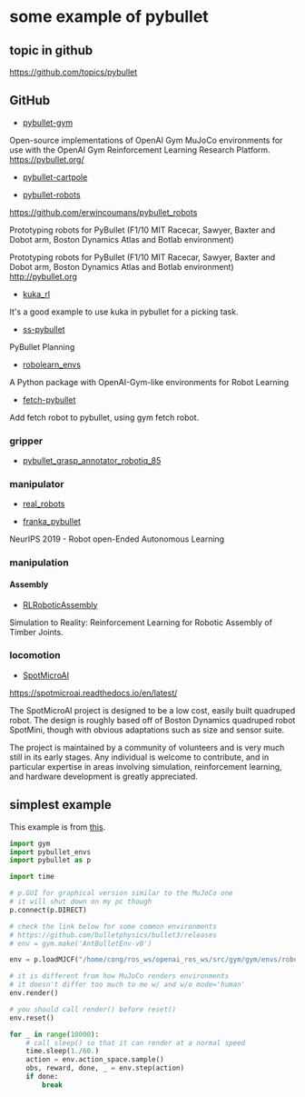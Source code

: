 # some example of pybullet

## topic in github

https://github.com/topics/pybullet

## GitHub

- [pybullet-gym](https://github.com/benelot/pybullet-gym)

Open-source implementations of OpenAI Gym MuJoCo environments for use with the OpenAI Gym Reinforcement Learning Research Platform. https://pybullet.org/

- [pybullet-cartpole](https://github.com/benelot/cartpoleplusplus)

- [pybullet-robots](https://github.com/bulletphysics/pybullet_robots)

https://github.com/erwincoumans/pybullet_robots

Prototyping robots for PyBullet (F1/10 MIT Racecar, Sawyer, Baxter and Dobot arm, Boston Dynamics Atlas and Botlab environment)

Prototyping robots for PyBullet (F1/10 MIT Racecar, Sawyer, Baxter and Dobot arm, Boston Dynamics Atlas and Botlab environment) http://pybullet.org

- [kuka_rl](https://github.com/mahyaret/kuka_rl/blob/master/kuka_rl.ipynb)

It's a good example to use kuka in pybullet for a picking task.

- [ss-pybullet](https://github.com/caelan/ss-pybullet)

PyBullet Planning

- [robolearn_envs](https://github.com/domingoesteban/robolearn_envs)

A Python package with OpenAI-Gym-like environments for Robot Learning

- [fetch-pybullet](https://github.com/josiahls/bullet3/commit/87defb95e8915e82fb2a6164cb05457766c57aca)

Add fetch robot to pybullet, using gym fetch robot.

### gripper

- [pybullet_grasp_annotator_robotiq_85](https://github.com/matafela/pybullet_grasp_annotator_robotiq_85)



### manipulator

- [real_robots](https://github.com/AIcrowd/real_robots)

- [franka_pybullet](https://github.com/bryandlee/franka_pybullet)

NeurIPS 2019 - Robot open-Ended Autonomous Learning

### manipulation

#### Assembly

- [RLRoboticAssembly](https://github.com/AutodeskRoboticsLab/RLRoboticAssembly)

Simulation to Reality: Reinforcement Learning for Robotic Assembly of Timber Joints.

### locomotion

- [SpotMicroAI](https://github.com/FlorianWilk/SpotMicroAI)

https://spotmicroai.readthedocs.io/en/latest/

The SpotMicroAI project is designed to be a low cost, easily built quadruped robot. The design is roughly based off of Boston Dynamics quadruped robot SpotMini, though with obvious adaptations such as size and sensor suite.

The project is maintained by a community of volunteers and is very much still in its early stages. Any individual is welcome to contribute, and in particular expertise in areas involving simulation, reinforcement learning, and hardware development is greatly appreciated.

## simplest example

This example is from [this](https://github.com/kristery/PyBullet_RL_Example).

```python
import gym
import pybullet_envs
import pybullet as p

import time

# p.GUI for graphical version similar to the MuJoCo one
# it will shut down on my pc though
p.connect(p.DIRECT)

# check the link below for some common environments
# https://github.com/bulletphysics/bullet3/releases
# env = gym.make('AntBulletEnv-v0')

env = p.loadMJCF("/home/cong/ros_ws/openai_ros_ws/src/gym/gym/envs/robotics/assets/dual_ur5_husky/mobile_pick_and_place.xml")

# it is different from how MuJoCo renders environments
# it doesn't differ too much to me w/ and w/o mode='human'
env.render()

# you should call render() before reset()
env.reset()

for _ in range(10000):
	# call sleep() so that it can render at a normal speed
	time.sleep(1./60.)
	action = env.action_space.sample()
	obs, reward, done, _ = env.step(action)
	if done:
		break
```